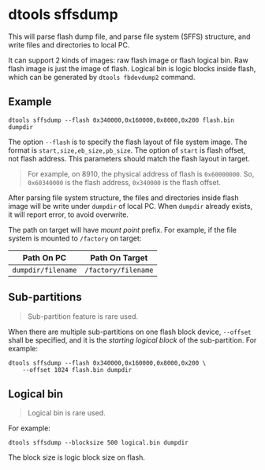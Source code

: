 # dtools sffsdump

This will parse flash dump file, and parse file system (SFFS) structure,
and write files and directories to local PC.

It can support 2 kinds of images: raw flash image or flash logical bin.
Raw flash image is just the image of flash. Logical bin is logic blocks
inside flash, which can be generated by `dtools fbdevdump2` command.

## Example

    dtools sffsdump --flash 0x340000,0x160000,0x8000,0x200 flash.bin dumpdir

The option `--flash` is to specify the flash layout of file system image.
The format is `start,size,eb_size,pb_size`. The option of `start` is flash
offset, not flash address. This parameters should match the flash layout
in target.

> For example, on 8910, the physical address of flash is `0x60000000`.
So, `0x60340000` is the flash address, `0x340000` is the flash offset.

After parsing file system structure, the files and directories inside
flash image will be write under `dumpdir` of local PC. When `dumpdir`
already exists, it will report error, to avoid overwrite.

The path on target will have *mount point* prefix. For example, if the file
system is mounted to `/factory` on target:

|     Path On PC     |   Path On Target    |
| ------------------ | ------------------- |
| `dumpdir/filename` | `/factory/filename` |

## Sub-partitions

> Sub-partition feature is rare used.

When there are multiple sub-partitions on one flash block device, `--offset`
shall be specified, and it is the *starting logical block* of the
sub-partition. For example:

    dtools sffsdump --flash 0x340000,0x160000,0x8000,0x200 \
        --offset 1024 flash.bin dumpdir

## Logical bin

> Logical bin is rare used.

For example:

    dtools sffsdump --blocksize 500 logical.bin dumpdir

The block size is logic block size on flash.

